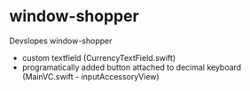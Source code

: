 # window-shopper
Devslopes window-shopper

- custom textfield (CurrencyTextField.swift)
- programatically added button attached to decimal keyboard (MainVC.swift - inputAccessoryView)
